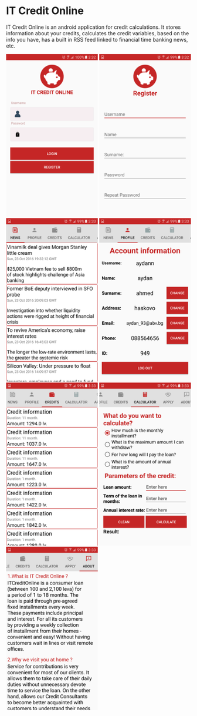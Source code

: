 # IT Credit Online
IT Credit Online is an android application for credit calculations. It stores information about your credits, calculates the credit variables, based on the info you have, has a built in RSS feed linked to financial time banking news, etc.

<img src="https://github.com/CreditApp/CreditApp/blob/master/Login.png" width="250">
<img src="https://github.com/CreditApp/CreditApp/blob/master/Register.png" width="250">
<img src="https://github.com/CreditApp/CreditApp/blob/master/News.png" width="250">
<img src="https://github.com/CreditApp/CreditApp/blob/master/Profile.png" width="250">
<img src="https://github.com/CreditApp/CreditApp/blob/master/CreditHistory.png" width="250">
<img src="https://github.com/CreditApp/CreditApp/blob/master/Calculator.png" width="250">
<img src="https://github.com/CreditApp/CreditApp/blob/master/About.png" width="250">
